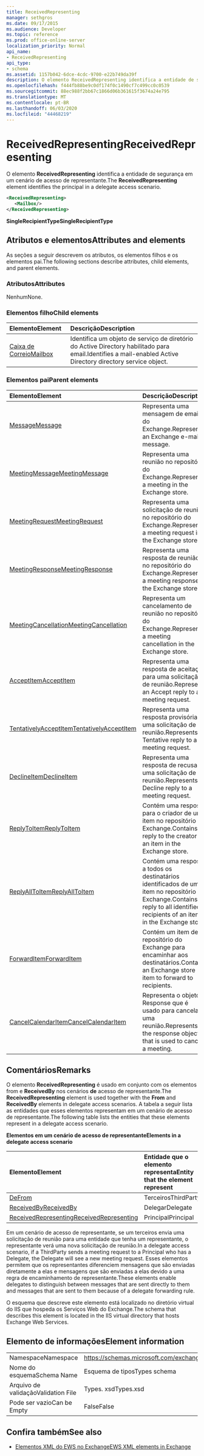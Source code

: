```yaml
---
title: ReceivedRepresenting
manager: sethgros
ms.date: 09/17/2015
ms.audience: Developer
ms.topic: reference
ms.prod: office-online-server
localization_priority: Normal
api_name:
- ReceivedRepresenting
api_type:
- schema
ms.assetid: 1157b042-6dce-4cdc-9700-e22b749da39f
description: O elemento ReceivedRepresenting identifica a entidade de segurança em um cenário de acesso de representante.
ms.openlocfilehash: f444fb88be9c0df174f0c1490cf7c499cc0c0539
ms.sourcegitcommit: 88ec988f2bb67c1866d06b361615f3674a24e795
ms.translationtype: MT
ms.contentlocale: pt-BR
ms.lasthandoff: 06/03/2020
ms.locfileid: "44468219"
---
```

# <a name="receivedrepresenting"></a><span data-ttu-id="37155-103">ReceivedRepresenting</span><span class="sxs-lookup"><span data-stu-id="37155-103">ReceivedRepresenting</span></span>

<span data-ttu-id="37155-104">O elemento **ReceivedRepresenting** identifica a entidade de segurança em um cenário de acesso de representante.</span><span class="sxs-lookup"><span data-stu-id="37155-104">The **ReceivedRepresenting** element identifies the principal in a delegate access scenario.</span></span> 
  
```xml
<ReceivedRepresenting>
   <Mailbox/>
</ReceivedRepresenting>
```

 <span data-ttu-id="37155-105">**SingleRecipientType**</span><span class="sxs-lookup"><span data-stu-id="37155-105">**SingleRecipientType**</span></span>
## <a name="attributes-and-elements"></a><span data-ttu-id="37155-106">Atributos e elementos</span><span class="sxs-lookup"><span data-stu-id="37155-106">Attributes and elements</span></span>

<span data-ttu-id="37155-107">As seções a seguir descrevem os atributos, os elementos filhos e os elementos pai.</span><span class="sxs-lookup"><span data-stu-id="37155-107">The following sections describe attributes, child elements, and parent elements.</span></span>
  
### <a name="attributes"></a><span data-ttu-id="37155-108">Atributos</span><span class="sxs-lookup"><span data-stu-id="37155-108">Attributes</span></span>

<span data-ttu-id="37155-109">Nenhum</span><span class="sxs-lookup"><span data-stu-id="37155-109">None.</span></span>
  
### <a name="child-elements"></a><span data-ttu-id="37155-110">Elementos filho</span><span class="sxs-lookup"><span data-stu-id="37155-110">Child elements</span></span>

|<span data-ttu-id="37155-111">**Elemento**</span><span class="sxs-lookup"><span data-stu-id="37155-111">**Element**</span></span>|<span data-ttu-id="37155-112">**Descrição**</span><span class="sxs-lookup"><span data-stu-id="37155-112">**Description**</span></span>|
|:-----|:-----|
|[<span data-ttu-id="37155-113">Caixa de Correio</span><span class="sxs-lookup"><span data-stu-id="37155-113">Mailbox</span></span>](mailbox.md) <br/> |<span data-ttu-id="37155-114">Identifica um objeto de serviço de diretório do Active Directory habilitado para email.</span><span class="sxs-lookup"><span data-stu-id="37155-114">Identifies a mail-enabled Active Directory directory service object.</span></span>  <br/> |
   
### <a name="parent-elements"></a><span data-ttu-id="37155-115">Elementos pai</span><span class="sxs-lookup"><span data-stu-id="37155-115">Parent elements</span></span>

|<span data-ttu-id="37155-116">**Elemento**</span><span class="sxs-lookup"><span data-stu-id="37155-116">**Element**</span></span>|<span data-ttu-id="37155-117">**Descrição**</span><span class="sxs-lookup"><span data-stu-id="37155-117">**Description**</span></span>|
|:-----|:-----|
|[<span data-ttu-id="37155-118">Message</span><span class="sxs-lookup"><span data-stu-id="37155-118">Message</span></span>](message-ex15websvcsotherref.md) <br/> |<span data-ttu-id="37155-119">Representa uma mensagem de email do Exchange.</span><span class="sxs-lookup"><span data-stu-id="37155-119">Represents an Exchange e-mail message.</span></span>  <br/> |
|[<span data-ttu-id="37155-120">MeetingMessage</span><span class="sxs-lookup"><span data-stu-id="37155-120">MeetingMessage</span></span>](meetingmessage.md) <br/> |<span data-ttu-id="37155-121">Representa uma reunião no repositório do Exchange.</span><span class="sxs-lookup"><span data-stu-id="37155-121">Represents a meeting in the Exchange store.</span></span>  <br/> |
|[<span data-ttu-id="37155-122">MeetingRequest</span><span class="sxs-lookup"><span data-stu-id="37155-122">MeetingRequest</span></span>](meetingrequest.md) <br/> |<span data-ttu-id="37155-123">Representa uma solicitação de reunião no repositório do Exchange.</span><span class="sxs-lookup"><span data-stu-id="37155-123">Represents a meeting request in the Exchange store.</span></span>  <br/> |
|[<span data-ttu-id="37155-124">MeetingResponse</span><span class="sxs-lookup"><span data-stu-id="37155-124">MeetingResponse</span></span>](meetingresponse.md) <br/> |<span data-ttu-id="37155-125">Representa uma resposta de reunião no repositório do Exchange.</span><span class="sxs-lookup"><span data-stu-id="37155-125">Represents a meeting response in the Exchange store.</span></span>  <br/> |
|[<span data-ttu-id="37155-126">MeetingCancellation</span><span class="sxs-lookup"><span data-stu-id="37155-126">MeetingCancellation</span></span>](meetingcancellation.md) <br/> |<span data-ttu-id="37155-127">Representa um cancelamento de reunião no repositório do Exchange.</span><span class="sxs-lookup"><span data-stu-id="37155-127">Represents a meeting cancellation in the Exchange store.</span></span>  <br/> |
|[<span data-ttu-id="37155-128">AcceptItem</span><span class="sxs-lookup"><span data-stu-id="37155-128">AcceptItem</span></span>](acceptitem.md) <br/> |<span data-ttu-id="37155-129">Representa uma resposta de aceitação para uma solicitação de reunião.</span><span class="sxs-lookup"><span data-stu-id="37155-129">Represents an Accept reply to a meeting request.</span></span>  <br/> |
|[<span data-ttu-id="37155-130">TentativelyAcceptItem</span><span class="sxs-lookup"><span data-stu-id="37155-130">TentativelyAcceptItem</span></span>](tentativelyacceptitem.md) <br/> |<span data-ttu-id="37155-131">Representa uma resposta provisória a uma solicitação de reunião.</span><span class="sxs-lookup"><span data-stu-id="37155-131">Represents a Tentative reply to a meeting request.</span></span>  <br/> |
|[<span data-ttu-id="37155-132">DeclineItem</span><span class="sxs-lookup"><span data-stu-id="37155-132">DeclineItem</span></span>](declineitem.md) <br/> |<span data-ttu-id="37155-133">Representa uma resposta de recusa a uma solicitação de reunião.</span><span class="sxs-lookup"><span data-stu-id="37155-133">Represents a Decline reply to a meeting request.</span></span>  <br/> |
|[<span data-ttu-id="37155-134">ReplyToItem</span><span class="sxs-lookup"><span data-stu-id="37155-134">ReplyToItem</span></span>](replytoitem.md) <br/> |<span data-ttu-id="37155-135">Contém uma resposta para o criador de um item no repositório do Exchange.</span><span class="sxs-lookup"><span data-stu-id="37155-135">Contains a reply to the creator of an item in the Exchange store.</span></span>  <br/> |
|[<span data-ttu-id="37155-136">ReplyAllToItem</span><span class="sxs-lookup"><span data-stu-id="37155-136">ReplyAllToItem</span></span>](replyalltoitem.md) <br/> |<span data-ttu-id="37155-137">Contém uma resposta a todos os destinatários identificados de um item no repositório do Exchange.</span><span class="sxs-lookup"><span data-stu-id="37155-137">Contains a reply to all identified recipients of an item in the Exchange store.</span></span>  <br/> |
|[<span data-ttu-id="37155-138">ForwardItem</span><span class="sxs-lookup"><span data-stu-id="37155-138">ForwardItem</span></span>](forwarditem.md) <br/> |<span data-ttu-id="37155-139">Contém um item de repositório do Exchange para encaminhar aos destinatários.</span><span class="sxs-lookup"><span data-stu-id="37155-139">Contains an Exchange store item to forward to recipients.</span></span>  <br/> |
|[<span data-ttu-id="37155-140">CancelCalendarItem</span><span class="sxs-lookup"><span data-stu-id="37155-140">CancelCalendarItem</span></span>](cancelcalendaritem.md) <br/> |<span data-ttu-id="37155-141">Representa o objeto Response que é usado para cancelar uma reunião.</span><span class="sxs-lookup"><span data-stu-id="37155-141">Represents the response object that is used to cancel a meeting.</span></span>  <br/> |
   
## <a name="remarks"></a><span data-ttu-id="37155-142">Comentários</span><span class="sxs-lookup"><span data-stu-id="37155-142">Remarks</span></span>

<span data-ttu-id="37155-143">O elemento **ReceivedRepresenting** é usado em conjunto com os elementos from e **ReceivedBy** nos cenários **de** acesso de representante.</span><span class="sxs-lookup"><span data-stu-id="37155-143">The **ReceivedRepresenting** element is used together with the **From** and **ReceivedBy** elements in delegate access scenarios.</span></span> <span data-ttu-id="37155-144">A tabela a seguir lista as entidades que esses elementos representam em um cenário de acesso de representante.</span><span class="sxs-lookup"><span data-stu-id="37155-144">The following table lists the entities that these elements represent in a delegate access scenario.</span></span> 
  
<span data-ttu-id="37155-145">**Elementos em um cenário de acesso de representante**</span><span class="sxs-lookup"><span data-stu-id="37155-145">**Elements in a delegate access scenario**</span></span>

|<span data-ttu-id="37155-146">**Elemento**</span><span class="sxs-lookup"><span data-stu-id="37155-146">**Element**</span></span>|<span data-ttu-id="37155-147">**Entidade que o elemento representa**</span><span class="sxs-lookup"><span data-stu-id="37155-147">**Entity that the element represent**</span></span>|
|:-----|:-----|
|[<span data-ttu-id="37155-148">De</span><span class="sxs-lookup"><span data-stu-id="37155-148">From</span></span>](from.md) <br/> |<span data-ttu-id="37155-149">Terceiros</span><span class="sxs-lookup"><span data-stu-id="37155-149">ThirdParty</span></span>  <br/> |
|[<span data-ttu-id="37155-150">ReceivedBy</span><span class="sxs-lookup"><span data-stu-id="37155-150">ReceivedBy</span></span>](receivedby.md) <br/> |<span data-ttu-id="37155-151">Delegar</span><span class="sxs-lookup"><span data-stu-id="37155-151">Delegate</span></span>  <br/> |
|[<span data-ttu-id="37155-152">ReceivedRepresenting</span><span class="sxs-lookup"><span data-stu-id="37155-152">ReceivedRepresenting</span></span>](receivedrepresenting.md) <br/> |<span data-ttu-id="37155-153">Principal</span><span class="sxs-lookup"><span data-stu-id="37155-153">Principal</span></span>  <br/> |
   
<span data-ttu-id="37155-154">Em um cenário de acesso de representante, se um terceiros envia uma solicitação de reunião para uma entidade que tenha um representante, o representante verá uma nova solicitação de reunião.</span><span class="sxs-lookup"><span data-stu-id="37155-154">In a delegate access scenario, if a ThirdParty sends a meeting request to a Principal who has a Delegate, the Delegate will see a new meeting request.</span></span> <span data-ttu-id="37155-155">Esses elementos permitem que os representantes diferenciem mensagens que são enviadas diretamente a elas e mensagens que são enviadas a elas devido a uma regra de encaminhamento de representante.</span><span class="sxs-lookup"><span data-stu-id="37155-155">These elements enable delegates to distinguish between messages that are sent directly to them and messages that are sent to them because of a delegate forwarding rule.</span></span>
  
<span data-ttu-id="37155-156">O esquema que descreve este elemento está localizado no diretório virtual do IIS que hospeda os Serviços Web do Exchange.</span><span class="sxs-lookup"><span data-stu-id="37155-156">The schema that describes this element is located in the IIS virtual directory that hosts Exchange Web Services.</span></span>
  
## <a name="element-information"></a><span data-ttu-id="37155-157">Elemento de informações</span><span class="sxs-lookup"><span data-stu-id="37155-157">Element information</span></span>

|||
|:-----|:-----|
|<span data-ttu-id="37155-158">Namespace</span><span class="sxs-lookup"><span data-stu-id="37155-158">Namespace</span></span>  <br/> |https://schemas.microsoft.com/exchange/services/2006/types  <br/> |
|<span data-ttu-id="37155-159">Nome do esquema</span><span class="sxs-lookup"><span data-stu-id="37155-159">Schema Name</span></span>  <br/> |<span data-ttu-id="37155-160">Esquema de tipos</span><span class="sxs-lookup"><span data-stu-id="37155-160">Types schema</span></span>  <br/> |
|<span data-ttu-id="37155-161">Arquivo de validação</span><span class="sxs-lookup"><span data-stu-id="37155-161">Validation File</span></span>  <br/> |<span data-ttu-id="37155-162">Types. xsd</span><span class="sxs-lookup"><span data-stu-id="37155-162">Types.xsd</span></span>  <br/> |
|<span data-ttu-id="37155-163">Pode ser vazio</span><span class="sxs-lookup"><span data-stu-id="37155-163">Can be Empty</span></span>  <br/> |<span data-ttu-id="37155-164">False</span><span class="sxs-lookup"><span data-stu-id="37155-164">False</span></span>  <br/> |
   
## <a name="see-also"></a><span data-ttu-id="37155-165">Confira também</span><span class="sxs-lookup"><span data-stu-id="37155-165">See also</span></span>



- [<span data-ttu-id="37155-166">Elementos XML do EWS no Exchange</span><span class="sxs-lookup"><span data-stu-id="37155-166">EWS XML elements in Exchange</span></span>](ews-xml-elements-in-exchange.md)

